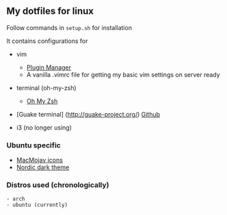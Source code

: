 ## My dotfiles for linux

Follow commands in `setup.sh` for installation

It contains configurations for

* vim
    - [Plugin Manager](https://github.com/junegunn/vim-plug/)
    - A vanilla .vimrc file for getting my basic vim settings on server ready
* terminal (oh-my-zsh)
    - [Oh My Zsh](https://github.com/ohmyzsh/ohmyzsh)
* [Guake terminal] (http://guake-project.org/)
    [Github](https://github.com/Guake/guake/)

* i3 (no longer using)

### Ubuntu specific
* [MacMojav icons](https://github.com/vinceliuice/McMojave-circle)
* [Nordic dark theme](https://github.com/EliverLara/Nordic)


### Distros used (chronologically)
    - arch
    - ubuntu (currently)
